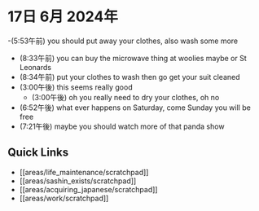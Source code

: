 # 17日 6月 2024年
-(5:53午前) you should put away your clothes, also wash some more
- (8:33午前) you can buy the microwave thing at woolies maybe or St Leonards
- (8:34午前) put your clothes to wash then go get your suit cleaned
- (3:00午後) this seems really good
  - (3:00午後) oh you really need to dry your clothes, oh no
- (6:52午後) what ever happens on Saturday, come Sunday you will be free
- (7:21午後) maybe you should watch more of that panda show






 



## Quick Links
- [[areas/life_maintenance/scratchpad]]
- [[areas/sashin_exists/scratchpad]]
- [[areas/acquiring_japanese/scratchpad]]
- [[areas/work/scratchpad]]
